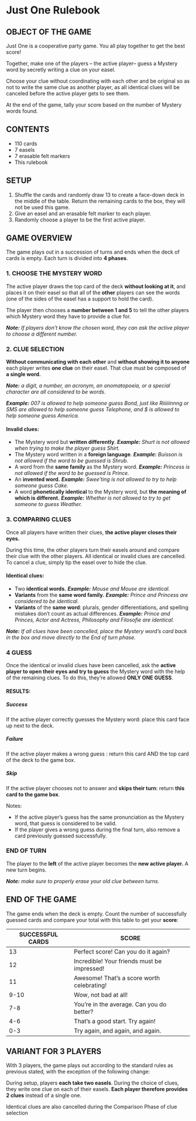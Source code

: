 # Just One Rulebook

## OBJECT OF THE GAME

Just One is a cooperative party game.
You all play together to get the best score!

Together, make one of the players – the active player– guess a Mystery word by secretly writing a clue on your easel.

Choose your clue without coordinating with each other and be original so as not to write the same clue as another player, as all identical clues will be canceled before the active player gets to see them.

At the end of the game, tally your score based on the number of Mystery words found.

## CONTENTS

* 110 cards
* 7 easels
* 7 erasable felt markers
* This rulebook

## SETUP

1. Shuffle the cards and randomly draw 13 to create a face-down deck in the middle of the table. Return the remaining cards to the box, they will not be used this game.
2. Give an easel and an erasable felt marker to each player.
3. Randomly choose a player to be the first active player.

## GAME OVERVIEW

The game plays out in a succession of turns and ends when the deck of cards is empty.
Each turn is divided into **4 phases**.

### 1. CHOOSE THE MYSTERY WORD

The active player draws the top card of the deck **without looking at it**, and places it on their easel so that all of the **other** players can see the words (one of the sides of the easel has a support to hold the card).

The player then chooses a **number between 1 and 5** to tell the other players which Mystery word they have to provide a clue for.

***Note:** If players don’t know the chosen word, they can ask the active player to choose a different number.*

### 2. CLUE SELECTION

**Without communicating with each other** and **without showing it to anyone** each player writes **one clue** on their easel. That clue must be composed of **a single word.**

***Note:** a digit, a number, an acronym, an onomatopoeia, or a special character are all considered to be words.*

***Example:** 007 is allowed to help someone guess Bond, just like Riiiiiinnng or SMS are allowed to help someone guess Telephone, and $ is allowed to help someone guess America.*

#### Invalid clues:

* The Mystery word but **written differently**.
***Example:** Shurt is not allowed when trying to make the player guess Shirt.*
* The Mystery word written in a **foreign language**.
***Example:** Buisson is not allowed if the word to be guessed is Shrub.*
* A word from the **same family** as the Mystery word.
***Example:** Princess is not allowed if the word to be guessed is Prince.*
* An **invented word.**
***Example:** Swee’ting is not allowed to try to help someone guess Cake.*
* A word **phonetically identical** to the Mystery word, but
**the meaning of which is different.**
***Example:** Whether is not allowed to try to get someone to guess Weather.*

### 3. COMPARING CLUES

Once all players have written their clues, **the active player closes their eyes.**

During this time, the other players turn their easels
around and compare their clue with the other players.
All identical or invalid clues are cancelled. To cancel a
clue, simply tip the easel over to hide the clue.

#### Identical clues:

* Two **identical words.**
***Example:** Mouse and Mouse are identical.*
* **Variants** from the **same word family.**
***Example:** Prince and Princess are considered to be identical.*
* **Variants** of the **same word**: plurals, gender differentiations, and spelling mistakes don’t count as actual differences.
***Example:** Prince and Princes, Actor and Actress, Philosophy and Filosofie are identical.*

***Note:** If all clues have been cancelled, place the Mystery word’s card back in the box and move directly to the End of turn phase.*

### 4 GUESS

Once the identical or invalid clues have been cancelled, ask the **active player to open their eyes and try to guess** the Mystery word with the help of the remaining clues. To do this, they’re allowed **ONLY ONE GUESS**.

#### RESULTS:

##### Success

If the active player correctly guesses the Mystery word: place this card face up next to the deck.

##### Failure

If the active player makes a wrong guess : return this card AND the top card of the deck to the game box.

##### Skip

If the active player chooses not to answer and **skips their turn**: return **this card to the game box**.

Notes:

* If the active player’s guess has the same pronunciation as the Mystery word, that guess is considered to be valid.
* If the player gives a wrong guess during the final turn, also remove a card previously guessed successfully.

### END OF TURN

The player to the **left** of the active player becomes the
**new active player.** A new turn begins.

***Note:** make sure to properly erase your old clue between turns.*

## END OF THE GAME

The game ends when the deck is empty.
Count the number of successfully guessed cards and compare your total with this table to get your **score**:

| SUCCESSFUL CARDS | SCORE                                       |
|------------------|---------------------------------------------|
|        13        | Perfect score! Can you do it again?         |
|        12        | Incredible! Your friends must be impressed! |
|        11        | Awesome! That’s a score worth celebrating!  |
|       9-10       | Wow, not bad at all!                        |
|       7-8        | You’re in the average. Can you do better?   |
|       4-6        | That’s a good start. Try again!             |
|       0-3        | Try again, and again, and again.            |

## VARIANT FOR 3 PLAYERS

With 3 players, the game plays out according to the standard rules as previous stated, with the exception of the following change:

During setup, players **each take two easels**. During the choice of clues, they write one clue on each of their easels. **Each player therefore provides 2 clues** instead of a single one.

Identical clues are also cancelled during the Comparison Phase of clue selection